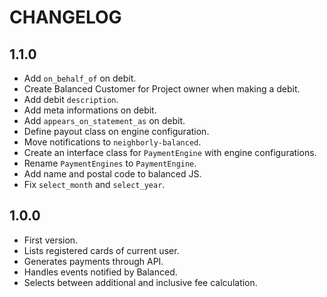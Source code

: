 # CHANGELOG

## 1.1.0

* Add `on_behalf_of` on debit.
* Create Balanced Customer for Project owner when making a debit.
* Add debit `description`.
* Add meta informations on debit.
* Add `appears_on_statement_as` on debit.
* Define payout class on engine configuration.
* Move notifications to `neighborly-balanced`.
* Create an interface class for `PaymentEngine` with engine configurations.
* Rename `PaymentEngines` to `PaymentEngine`.
* Add name and postal code to balanced JS.
* Fix `select_month` and `select_year`.

## 1.0.0

* First version.
* Lists registered cards of current user.
* Generates payments through API.
* Handles events notified by Balanced.
* Selects between additional and inclusive fee calculation.
